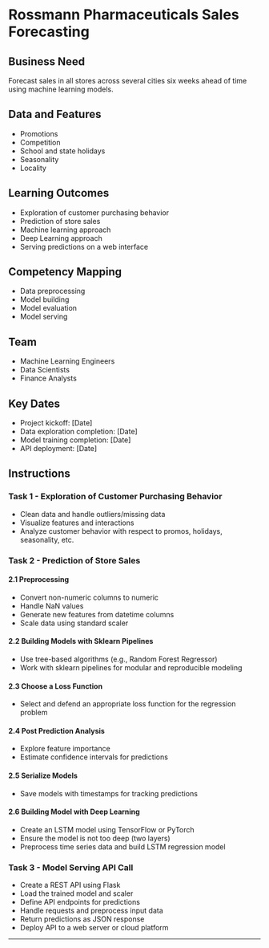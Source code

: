 # Rossmann Pharmaceuticals Sales Forecasting

## Business Need
Forecast sales in all stores across several cities six weeks ahead of time using machine learning models.

## Data and Features
- Promotions
- Competition
- School and state holidays
- Seasonality
- Locality

## Learning Outcomes
- Exploration of customer purchasing behavior
- Prediction of store sales
- Machine learning approach
- Deep Learning approach
- Serving predictions on a web interface

## Competency Mapping
- Data preprocessing
- Model building
- Model evaluation
- Model serving

## Team
- Machine Learning Engineers
- Data Scientists
- Finance Analysts

## Key Dates
- Project kickoff: [Date]
- Data exploration completion: [Date]
- Model training completion: [Date]
- API deployment: [Date]

## Instructions
### Task 1 - Exploration of Customer Purchasing Behavior
- Clean data and handle outliers/missing data
- Visualize features and interactions
- Analyze customer behavior with respect to promos, holidays, seasonality, etc.

### Task 2 - Prediction of Store Sales
#### 2.1 Preprocessing
- Convert non-numeric columns to numeric
- Handle NaN values
- Generate new features from datetime columns
- Scale data using standard scaler

#### 2.2 Building Models with Sklearn Pipelines
- Use tree-based algorithms (e.g., Random Forest Regressor)
- Work with sklearn pipelines for modular and reproducible modeling

#### 2.3 Choose a Loss Function
- Select and defend an appropriate loss function for the regression problem

#### 2.4 Post Prediction Analysis
- Explore feature importance
- Estimate confidence intervals for predictions

#### 2.5 Serialize Models
- Save models with timestamps for tracking predictions

#### 2.6 Building Model with Deep Learning
- Create an LSTM model using TensorFlow or PyTorch
- Ensure the model is not too deep (two layers)
- Preprocess time series data and build LSTM regression model

### Task 3 - Model Serving API Call
- Create a REST API using Flask
- Load the trained model and scaler
- Define API endpoints for predictions
- Handle requests and preprocess input data
- Return predictions as JSON response
- Deploy API to a web server or cloud platform

---
